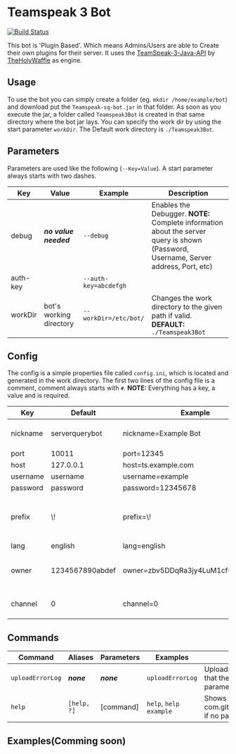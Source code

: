 # Teamspeak 3 Bot
[![Build Status](https://travis-ci.org/blombler008/Teamspeak-3-Bot.svg?branch=master)](https://travis-ci.org/blombler008/Teamspeak-3-Bot)  

This bot is 'Plugin Based'. Which means Admins/Users are able to Create their own plugins for their server. It uses the [TeamSpeak-3-Java-API](https://github.com/TheHolyWaffle/TeamSpeak-3-Java-API) by [TheHolyWaffle](https://github.com/TheHolyWaffle) as engine.

## Usage
To use the bot you can simply create a folder (eg. ```mkdir /home/example/bot```) and download put the ```Teamspeak-sq-bot.jar``` in that folder. As soon as you execute the jar, a folder called ```Teamspeak3Bot``` is created in that same directory where the bot jar lays.
You can specify the work dir by using the start parameter *```workDir```*. The Default work directory is ```./Teamspeak3Bot```.

## Parameters
Parameters are used like the following (```--Key=Value```). A start parameter always starts with two dashes.

| Key | Value | Example | Description |
| --- | --- | --- | --- |
| debug | ***no value needed*** | ```--debug``` | Enables the Debugger. **NOTE:** Complete information about the server query is shown (Password, Username, Server address, Port, etc)|
| auth-key | | ```--auth-key=abcdefgh``` | |
| workDir | bot's working directory | ```--workDir=/etc/bot/``` | Changes the work directory to the given path if valid. **DEFAULT:** ```./Teamspeak3Bot``` | 

## Config
The config is a simple properties file called ```config.ini```, which is located and generated in the work directory. The first two lines of the config file is a comment, comment always starts with ```#```. **NOTE:** Everything has a key, a value and is required.

| Key  | Default | Example | Description |
| --- | --- | --- | --- |
| nickname | serverquerybot | nickname=Example Bot | Gives the bot a nickname when connecting to the server. Users who gets a message from the bot will see this name. |
| port | 10011 | port=12345 | Server Query port to connect |
| host | 127.0.0.1 | host=ts.example.com | The hostname/Ip-address of the server |
| username | username | username=example | Username to login as server query |
| password | password | password=12345678 | Password to login as server query |
| prefix | \\! | prefix=\\! | The command prefix for the com.github.theholywaffle.teamspeak3.commands entered by user in Teamspeak. **NOTE:** Special characters need a backslash like the `!` to be recognized! |
| lang | english | lang=english | Let you change the language for plugins |
| owner | 1234567890abdef | owner=zbv5DDqRa3jy4LuM1cfUeyurud8\\= | Sets the owner of the bot, so the owner kan execute admin commands first before any of the other users. **NOTE:** Put the UID from your own client in this property |
| channel | 0 | channel=0 | Sets the channel where the bot ist going to connect to. **NOTE:** invalid channel id causes errors |
 

## Commands
| Command | Aliases | Parameters | Examples | Description |
| --- | --- | --- | --- | --- |
| ```uploadErrorLog``` | ***none*** | ***none*** | ```uploadErrorLog``` | Uploads the log file to pastebin. **NOTE:** Make sure that the debugging mode is used (with the ```debug``` parameter on start). |
| ```help``` | ```[help, ?]``` | [command] | ```help```, ```help example``` | Shows the help of the given parameter, and list of com.github.theholywaffle.teamspeak3.commands if no parameter is present. |

## Examples(Comming soon)
